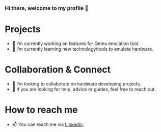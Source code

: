 ### Hi there, welcome to my profile 👋

# Projects
- 🔭 I’m currently working on features for Qemu emulation tool.
- 🌱 I’m currently learning new technology/tools to emulate hardware.

# Collaboration & Connect
- 👯 I’m looking to collaborate on hardware developing projects.
- 🤔 If you are looking for help, advice or guides, feel free to reach out.

# How to reach me
- 📫 You can reach me via [LinkedIn](https://www.linkedin.com/in/ian-marrero-martin/).
